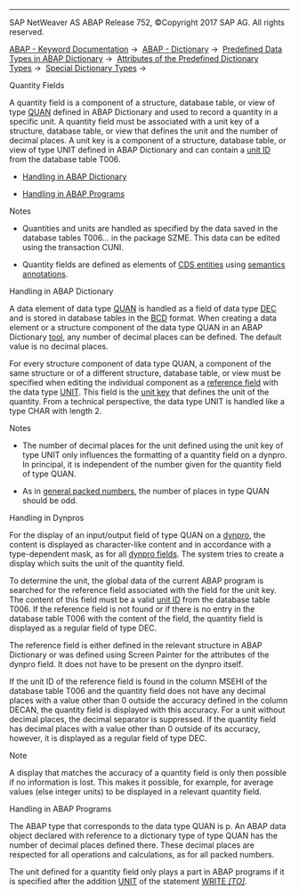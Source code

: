   

* * *

SAP NetWeaver AS ABAP Release 752, ©Copyright 2017 SAP AG. All rights reserved.

[ABAP - Keyword Documentation](javascript:call_link\('abenabap.htm'\)) →  [ABAP - Dictionary](javascript:call_link\('abenabap_dictionary.htm'\)) →  [Predefined Data Types in ABAP Dictionary](javascript:call_link\('abenddic_builtin_types_intro.htm'\)) →  [Attributes of the Predefined Dictionary Types](javascript:call_link\('abenddic_builtin_types_prop.htm'\)) →  [Special Dictionary Types](javascript:call_link\('abenddic_builtin_types_special.htm'\)) → 

Quantity Fields

A quantity field is a component of a structure, database table, or view of type [QUAN](javascript:call_link\('abenddic_builtin_types.htm'\)) defined in ABAP Dictionary and used to record a quantity in a specific unit. A quantity field must be associated with a unit key of a structure, database table, or view that defines the unit and the number of decimal places. A unit key is a component of a structure, database table, or view of type UNIT defined in ABAP Dictionary and can contain a [unit ID](javascript:call_link\('abenunit_id_glosry.htm'\) "Glossary Entry") from the database table T006.

-   [Handling in ABAP Dictionary](#abenddic-quantity-field-1--------handling-in-dynpros---@ITOC@@ABENDDIC_QUANTITY_FIELD_2)

-   [Handling in ABAP Programs](#@@ITOC@@ABENDDIC_QUANTITY_FIELD_3)

Notes

-   Quantities and units are handled as specified by the data saved in the database tables T006... in the package SZME. This data can be edited using the transaction CUNI.

-   Quantity fields are defined as elements of [CDS entities](javascript:call_link\('abencds_entity_glosry.htm'\) "Glossary Entry") using [semantics annotations](javascript:call_link\('abencds_f1_element_annotation.htm'\)).

Handling in ABAP Dictionary

A data element of data type [QUAN](javascript:call_link\('abenddic_builtin_types.htm'\)) is handled as a field of data type [DEC](javascript:call_link\('abenddic_builtin_types_int_pack.htm'\)) and is stored in database tables in the [BCD](javascript:call_link\('abenbcd_glosry.htm'\) "Glossary Entry") format. When creating a data element or a structure component of the data type QUAN in an ABAP Dictionary [tool](javascript:call_link\('abenddic_tools.htm'\)), any number of decimal places can be defined. The default value is no decimal places.

For every structure component of data type QUAN, a component of the same structure or of a different structure, database table, or view must be specified when editing the individual component as a [reference field](javascript:call_link\('abenddic_structures_sema.htm'\)) with the data type [UNIT](javascript:call_link\('abenddic_builtin_types.htm'\)). This field is the [unit key](javascript:call_link\('abenunit_glosry.htm'\) "Glossary Entry") that defines the unit of the quantity. From a technical perspective, the data type UNIT is handled like a type CHAR with length 2.

Notes

-   The number of decimal places for the unit defined using the unit key of type UNIT only influences the formatting of a quantity field on a dynpro. In principal, it is independent of the number given for the quantity field of type QUAN.

-   As in [general packed numbers](javascript:call_link\('abenddic_builtin_types_int_pack.htm'\)), the number of places in type QUAN should be odd.

Handling in Dynpros

For the display of an input/output field of type QUAN on a [dynpro](javascript:call_link\('abendynpro_glosry.htm'\) "Glossary Entry"), the content is displayed as character-like content and in accordance with a type-dependent mask, as for all [dynpro fields](javascript:call_link\('abendynpro_field_glosry.htm'\) "Glossary Entry"). The system tries to create a display which suits the unit of the quantity field.

To determine the unit, the global data of the current ABAP program is searched for the reference field associated with the field for the unit key. The content of this field must be a valid [unit ID](javascript:call_link\('abenunit_id_glosry.htm'\) "Glossary Entry") from the database table T006. If the reference field is not found or if there is no entry in the database table T006 with the content of the field, the quantity field is displayed as a regular field of type DEC.

The reference field is either defined in the relevant structure in ABAP Dictionary or was defined using Screen Painter for the attributes of the dynpro field. It does not have to be present on the dynpro itself.

If the unit ID of the reference field is found in the column MSEHI of the database table T006 and the quantity field does not have any decimal places with a value other than 0 outside the accuracy defined in the column DECAN, the quantity field is displayed with this accuracy. For a unit without decimal places, the decimal separator is suppressed. If the quantity field has decimal places with a value other than 0 outside of its accuracy, however, it is displayed as a regular field of type DEC.

Note

A display that matches the accuracy of a quantity field is only then possible if no information is lost. This makes it possible, for example, for average values (else integer units) to be displayed in a relevant quantity field.

Handling in ABAP Programs

The ABAP type that corresponds to the data type QUAN is p. An ABAP data object declared with reference to a dictionary type of type QUAN has the number of decimal places defined there. These decimal places are respected for all operations and calculations, as for all packed numbers.

The unit defined for a quantity field only plays a part in ABAP programs if it is specified after the addition [UNIT](javascript:call_link\('abapwrite_to_options.htm'\)) of the statement [WRITE *\[*TO*\]*](javascript:call_link\('abapwrite_to.htm'\)).